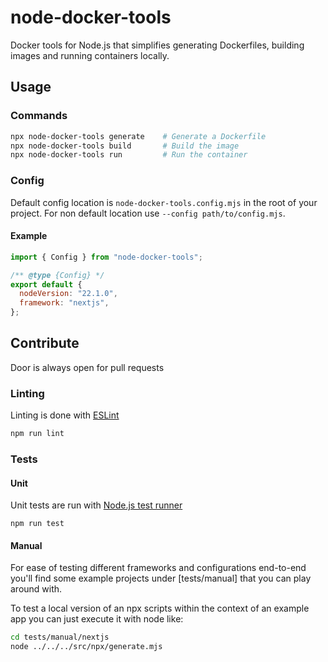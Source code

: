 # node-docker-tools

Docker tools for Node.js that simplifies generating Dockerfiles, building images and running containers locally.

## Usage

### Commands

```sh
npx node-docker-tools generate    # Generate a Dockerfile
npx node-docker-tools build       # Build the image
npx node-docker-tools run         # Run the container
```

### Config

Default config location is `node-docker-tools.config.mjs` in the root of your project. For non default location use `--config path/to/config.mjs`.

#### Example

```js
import { Config } from "node-docker-tools";

/** @type {Config} */
export default {
  nodeVersion: "22.1.0",
  framework: "nextjs",
};
```

## Contribute

Door is always open for pull requests

### Linting

Linting is done with [ESLint](https://eslint.org)

```sh
npm run lint
```

### Tests

#### Unit

Unit tests are run with [Node.js test runner](https://nodejs.org/api/test.html)

```
npm run test
```

#### Manual

For ease of testing different frameworks and configurations end-to-end you'll find some example projects under [tests/manual] that you can play around with.

To test a local version of an npx scripts within the context of an example app you can just execute it with node like:

```sh
cd tests/manual/nextjs
node ../../../src/npx/generate.mjs
```
